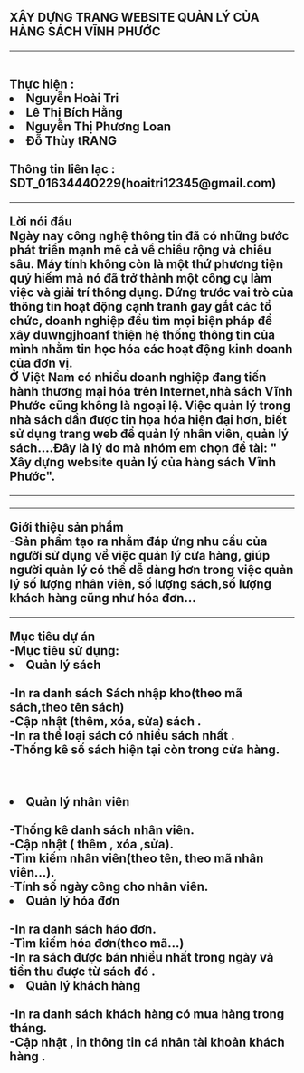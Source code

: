 <H2>XÂY DỰNG TRANG WEBSITE QUẢN LÝ CỦA HÀNG SÁCH VĨNH PHƯỚC
<hr/>
<br/>
Thực hiện :        <li>Nguyễn Hoài Tri </li>
                   <li> Lê Thị Bích Hằng</li>
                   <li>Nguyễn Thị Phương Loan</li>
                   <li>Đỗ Thùy tRANG</li><br/>
Thông tin liên lạc : SDT_01634440229(hoaitri12345@gmail.com)
<br/>
<hr>
<b>Lời nói đầu</b>
<br>Ngày nay công nghệ thông tin đã có những bước phát triển mạnh mẽ cả về chiều rộng và chiều sâu. Máy tính không còn là một thứ phương tiện quý hiếm mà nó đã trở thành một công cụ làm việc và giải trí thông dụng. Đứng trước vai trò của thông tin hoạt động cạnh tranh gay gắt các tổ chức, doanh nghiệp đều tìm mọi biện pháp để xây duwngjhoanf thiện hệ thống thông tin của mình nhằm tin học hóa các hoạt động kinh doanh của đơn vị.
<br>Ở Việt Nam có nhiều doanh nghiệp đang tiến hành thương mại hóa trên Internet,nhà sách Vĩnh Phước cũng không là ngoại lệ. Việc quản lý trong nhà sách dần được tin họa hóa hiện đại hơn, biết sử dụng trang web để quản lý nhân viên, quản lý sách....Đây là lý do mà nhóm em chọn đề tài: " Xây dựng website quản lý của hàng sách Vĩnh Phước".
<hr/>
<hr>
<b>Giới thiệu sản phẩm</b>
<br>-Sản phẩm tạo ra nhằm đáp ứng nhu cầu của người sử dụng về việc quản lý cửa hàng, giúp người quản lý có thể dễ dàng hơn trong việc quản lý số lượng nhân viên, số lượng sách,số lượng khách hàng cũng như hóa đơn...
<hr/>
<b>Mục tiêu dự án</b><br/>
<b>-Mục tiêu sử dụng:</b>
<li>Quản lý sách </li>
  <br/>-In ra danh sách Sách nhập kho(theo mã sách,theo tên sách)
  <br/>-Cập nhật (thêm, xóa, sửa) sách .
 <br/> -In ra thể loại sách có nhiều sách nhất . 
 <br/> -Thống kê số sách hiện tại còn trong cửa hàng.
 
 <br/><li>Quản lý nhân viên</li>
 <br/> -Thống kê danh sách nhân viên.
 <br/> -Cập nhật ( thêm , xóa ,sửa).
  <br/>-Tìm kiếm nhân viên(theo tên, theo mã nhân viên...).
  <br/>-Tính số ngày công cho nhân viên.
  <br/><li>Quản lý hóa đơn</li>
  <br/>-In ra danh sách háo đơn.
  <br/>-Tìm kiếm hóa đơn(theo mã...)
  <br/>-In ra sách được bán nhiều nhất trong ngày và tiền thu được từ sách đó .
  <br/><li>Quản lý khách hàng</li>
  <br/>-In ra danh sách khách hàng có mua hàng trong tháng.
  <br/>-Cập nhật , in thông tin cá nhân tài khoản khách hàng .
 
